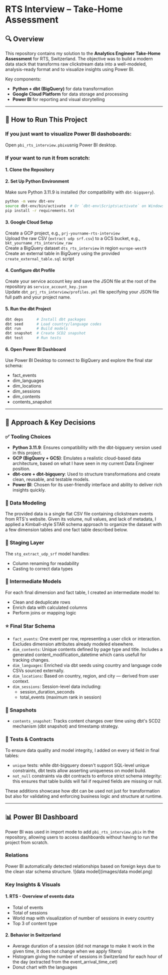 # RTS Interview – Take-Home Assessment

## 🔍 Overview

This repository contains my solution to the **Analytics Engineer Take-Home Assessment** for RTS, Switzerland. The objective was to build a modern data stack that transforms raw clickstream data into a well-modeled, analysis-ready format and to visualize insights using Power BI.

Key components:
- **Python + dbt (BigQuery)** for data transformation  
- **Google Cloud Platform** for data storage and processing  
- **Power BI** for reporting and visual storytelling

---

## 🚀 How to Run This Project

### If you just want to visualize Power BI dashoboards:
Open `pbi_rts_interview.pbix`usnig Power BI desktop.

### If your want to run it from scratch:
#### 1. Clone the Repository
#### 2. Set Up Python Environment  
Make sure Python 3.11.9 is installed (for compatibility with `dbt-bigquery`).
```bash
python -m venv dbt-env
source dbt-env/bin/activate  # Or `dbt-env\Scripts\activate` on Windows
pip install -r requirements.txt
```
#### 3. Google Cloud Setup  
Create a GCP project, e.g., `prj-yourname-rts-interview`  
Upload the raw CSV (`extract udp srf.csv`) to a GCS bucket, e.g., `bkt_yourname_rts_interview_raw`  
Create a BigQuery dataset `dts_rts_interview` in region `europe-west9`  
Create an external table in BigQuery using the provided `create_external_table.sql` script  
#### 4. Configure dbt Profile  
Create your service account key and save the JSON file at the root of the repository as `service_account_key.json`  
Update `dbt_prj_rts_interview/profiles.yml` file specifying your JSON file full path and your project name.  
#### 5. Run the dbt Project  
```bash
dbt deps      # Install dbt packages
dbt seed      # Load country/language codes
dbt run       # Build models
dbt snapshot  # Create SCD2 snapshot
dbt test      # Run tests
```
#### 6. Open Power BI Dashboard  
Use Power BI Desktop to connect to BigQuery and explore the final star schema:  
- fact_events
- dim_languages
- dim_locations
- dim_sessions
- dim_contents
- contents_snapshot

---

## 🧠 Approach & Key Decisions

### ✅ Tooling Choices
- **Python 3.11.9**: Ensures compatibility with the dbt-bigquery version used in this project.
- **GCP (BigQuery + GCS)**: Emulates a realistic cloud-based data architecture, based on what I have seen in my current Data Engineer position.
- **dbt-core + dbt-bigquery**: Used to structure transformations and create clean, reusable, and testable models.
- **Power BI**: Chosen for its user-friendly interface and ability to deliver rich insights quickly.

### 🧱 Data Modeling
The provided data is a single flat CSV file containing clickstream events from RTS's website. Given its volume, null values, and lack of metadata, I applied a Kimball-style STAR schema approach to organize the dataset with a few dimension tables and one fact table described below.  

### 🧪 Staging Layer
The `stg_extract_udp_srf` model handles:
- Column renaming for readability
- Casting to correct data types

### 🧰 Intermediate Models
For each final dimension and fact table, I created an intermediate model to:  
- Clean and deduplicate rows
- Enrich data with calculated columns
- Perform joins or mapping logic

### ⭐ Final Star Schema
- `fact_events`: One event per row, representing a user click or interaction. Excludes dimension attributes already modeled elsewhere.
- `dim_contents`: Unique contents defined by page type and title. Includes a generated content_modification_datetime which canis usefull for tracking changes.
- `dim_languages`: Enriched via dbt seeds using country and language code CSVs sourced externally.
- `dim_locations`: Based on country, region, and city — derived from user context.
- `dim_sessions`: Session-level data including:
    - session_duration_seconds
    - total_events (maximum rank in session)

### 📆 Snapshots
- `contents_snapshot`: Tracks content changes over time using dbt's SCD2 mechanism (dbt snapshot) and timestamp strategy.

### 📏 Tests & Contracts
To ensure data quality and model integrity, I added on every id field in final tables:
- `unique` tests: while dbt-bigquery doesn't support SQL-level unique constraints, dbt tests allow asserting uniqueness on model build.
- `not_null` constraints via dbt contracts to enforce strict schema integrity: this ensures that table builds will fail if required fields are missing or null.

These additions showcase how dbt can be used not just for transformation but also for validating and enforcing business logic and structure at runtime.

---

## 📊 Power BI Dashboard

Power BI was used in import mode to add `pbi_rts_interview.pbix` in the repository, allowing users to access dashboards without having to run the project from scratch.

### Relations
Power BI automatically detected relationships based on foreign keys due to the clean star schema structure.
![data model](images/data model.png)

### Key Insights & Visuals

#### 1. RTS - Overview of events data
- Total of events
- Total of sessions
- World map with visualization of number of sessions in every country
- Top 3 of content type

#### 2. Behavior in Switzerland
- Average duration of a session (did not manage to make it work in the given time, it does not change when we apply filters)
- Histogram giving the number of sessions in Switzerland for each hour of the day (extracted from the event_arrival_time_cet)
- Donut chart with the languages